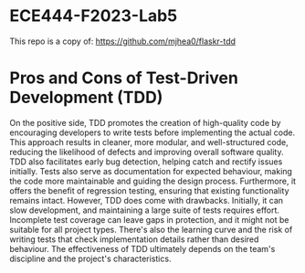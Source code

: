 # ECE444-F2023-Lab5

This repo is a copy of: https://github.com/mjhea0/flaskr-tdd

# Pros and Cons of Test-Driven Development (TDD)

On the positive side, TDD promotes the creation of high-quality code by encouraging developers to write tests before implementing the actual code. This approach results in cleaner, more modular, and well-structured code, reducing the likelihood of defects and improving overall software quality. TDD also facilitates early bug detection, helping catch and rectify issues initially. Tests also serve as documentation for expected behaviour, making the code more maintainable and guiding the design process. Furthermore, it offers the benefit of regression testing, ensuring that existing functionality remains intact. However, TDD does come with drawbacks. Initially, it can slow development, and maintaining a large suite of tests requires effort. Incomplete test coverage can leave gaps in protection, and it might not be suitable for all project types. There's also the learning curve and the risk of writing tests that check implementation details rather than desired behaviour. The effectiveness of TDD ultimately depends on the team's discipline and the project's characteristics.
